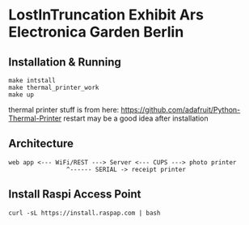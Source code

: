 # LostInTruncation Exhibit Ars Electronica Garden Berlin 

## Installation & Running
```
make intstall 
make thermal_printer_work
make up
```

thermal printer stuff is from here: https://github.com/adafruit/Python-Thermal-Printer
restart may be a good idea after installation

## Architecture
```
web app <--- WiFi/REST ---> Server <--- CUPS ---> photo printer
				^------ SERIAL -> receipt printer
```

## Install Raspi Access Point
```
curl -sL https://install.raspap.com | bash
```
